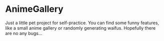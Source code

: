 # AnimeGallery
Just a little pet project for self-practice. You can find some funny features, like a small anime gallery or randomly generating waifus. Hopefully there are no any bugs...
